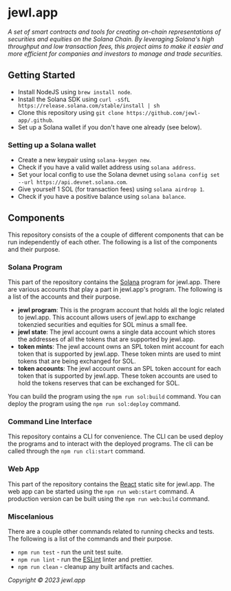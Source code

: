 # jewl.app

*A set of smart contracts and tools for creating on-chain representations of securities and equities on the Solana Chain. By leveraging Solana's high throughput and low transaction fees, this project aims to make it easier and more efficient for companies and investors to manage and trade securities.*

## Getting Started

* Install NodeJS using `brew install node`.
* Install the Solana SDK using `curl -sSfL https://release.solana.com/stable/install | sh`
* Clone this repository using `git clone https://github.com/jewl-app/.github`.
* Set up a Solana wallet if you don't have one already (see below).

### Setting up a Solana wallet

* Create a new keypair  using `solana-keygen new`.
* Check if you have a valid wallet address using `solana address`.
* Set your local config to use the Solana devnet using `solana config set --url https://api.devnet.solana.com`.
* Give yourself 1 SOL (for transaction fees) using `solana airdrop 1`.
* Check if you have a positive balance using `solana balance`.

## Components

This repository consists of the a couple of different components that can be run independently of each other. The following is a list of the components and their purpose.

### Solana Program

This part of the repository contains the [Solana](https://solana.com) program for jewl.app. There are various accounts that play a part in jewl.app's program. The following is a list of the accounts and their purpose.

* **jewl program**: This is the program account that holds all the logic related to jewl.app. This account allows users of jewl.app to exchange tokenzied securities and equities for SOL minus a small fee.
* **jewl state**: The jewl account owns a single data account which stores the addresses of all the tokens that are supported by jewl.app.
* **token mints**: The jewl account owns an SPL token mint account for each token that is supported by jewl.app. These token mints are used to mint tokens that are being exchanged for SOL.
* **token accounts**: The jewl account owns an SPL token account for each token that is supported by jewl.app. These token accounts are used to hold the tokens reserves that can be exchanged for SOL.

You can build the program using the `npm run sol:build` command. You can deploy the program using the `npm run sol:deploy` command.

### Command Line Interface

This repository contains a CLI for convenience. The CLI can be used deploy the programs and to interact with the deployed programs. The cli can be called through the `npm run cli:start` command.

### Web App

This part of the repository contains the [React](https://reactjs.org) static site for jewl.app. The web app can be started using the `npm run web:start` command. A production version can be built using the `npm run web:build` command.

### Miscelanious

There are a couple other commands related to running checks and tests. The following is a list of the commands and their purpose.

* `npm run test` - run the unit test suite.
* `npm run lint` - run the [ESLint](https://eslint.org) linter and prettier.
* `npm run clean` - cleanup any built artifacts and caches.


*Copyright © 2023 jewl.app*
